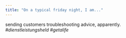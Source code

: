 ```yaml
---
title: "On a typical friday night, I am..."
---
```



<p>sending customers troubleshooting advice, apparently. 
<em>#dienstleistungsheld</em> 
<em>#getalife</em></p>